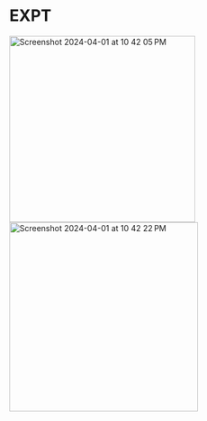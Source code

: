 # EXPT
<img width="330" alt="Screenshot 2024-04-01 at 10 42 05 PM" src="https://github.com/roxella135/AIML/assets/165697157/eadc05fb-c5b9-414e-810c-0e5638643c5e">

<img width="335" alt="Screenshot 2024-04-01 at 10 42 22 PM" src="https://github.com/roxella135/AIML/assets/165697157/770d6c72-3656-4dd6-95df-62662d0df824">
